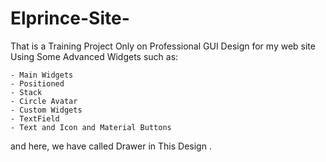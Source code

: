 # Elprince-Site-
That is a Training Project Only on Professional GUI Design for my web site Using Some Advanced Widgets such as:

    - Main Widgets
    - Positioned
    - Stack
    - Circle Avatar
    - Custom Widgets
    - TextField
    - Text and Icon and Material Buttons 
    
and here, we have called Drawer in This Design .
    
